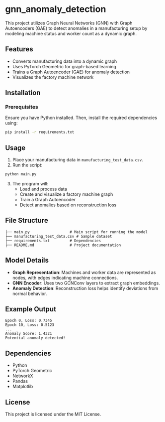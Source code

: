 # gnn_anomaly_detection

This project utilizes Graph Neural Networks (GNN) with Graph Autoencoders (GAE) to detect anomalies in a manufacturing setup by modeling machine status and worker count as a dynamic graph.

## Features
- Converts manufacturing data into a dynamic graph
- Uses PyTorch Geometric for graph-based learning
- Trains a Graph Autoencoder (GAE) for anomaly detection
- Visualizes the factory machine network

## Installation
### Prerequisites
Ensure you have Python installed. Then, install the required dependencies using:
```bash
pip install -r requirements.txt
```

## Usage
1. Place your manufacturing data in `manufacturing_test_data.csv`.
2. Run the script:
```bash
python main.py
```
3. The program will:
   - Load and process data
   - Create and visualize a factory machine graph
   - Train a Graph Autoencoder
   - Detect anomalies based on reconstruction loss

## File Structure
```
├── main.py                  # Main script for running the model
├── manufacturing_test_data.csv # Sample dataset
├── requirements.txt         # Dependencies
├── README.md                # Project documentation
```

## Model Details
- **Graph Representation**: Machines and worker data are represented as nodes, with edges indicating machine connections.
- **GNN Encoder**: Uses two GCNConv layers to extract graph embeddings.
- **Anomaly Detection**: Reconstruction loss helps identify deviations from normal behavior.

## Example Output
```
Epoch 0, Loss: 0.7345
Epoch 10, Loss: 0.5123
...
Anomaly Score: 1.4321
Potential anomaly detected!
```

## Dependencies
- Python
- PyTorch Geometric
- NetworkX
- Pandas
- Matplotlib

## License
This project is licensed under the MIT License.

